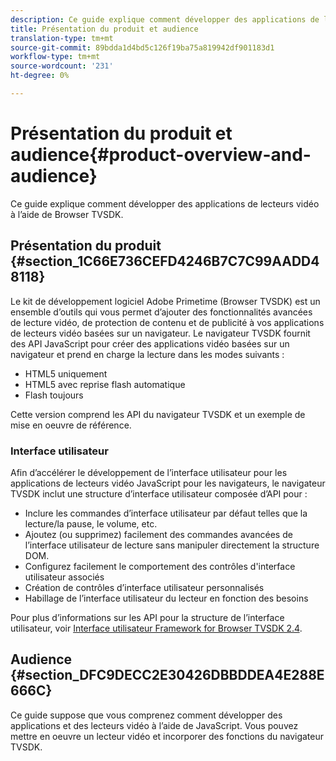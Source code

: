 ```yaml
---
description: Ce guide explique comment développer des applications de lecteurs vidéo à l’aide de Browser TVSDK.
title: Présentation du produit et audience
translation-type: tm+mt
source-git-commit: 89bdda1d4bd5c126f19ba75a819942df901183d1
workflow-type: tm+mt
source-wordcount: '231'
ht-degree: 0%

---
```



# Présentation du produit et audience{#product-overview-and-audience}

Ce guide explique comment développer des applications de lecteurs vidéo à l’aide de Browser TVSDK.

## Présentation du produit {#section_1C66E736CEFD4246B7C7C99AADD48118}

Le kit de développement logiciel Adobe Primetime (Browser TVSDK) est un ensemble d’outils qui vous permet d’ajouter des fonctionnalités avancées de lecture vidéo, de protection de contenu et de publicité à vos applications de lecteurs vidéo basées sur un navigateur. Le navigateur TVSDK fournit des API JavaScript pour créer des applications vidéo basées sur un navigateur et prend en charge la lecture dans les modes suivants :

* HTML5 uniquement
* HTML5 avec reprise flash automatique
* Flash toujours

Cette version comprend les API du navigateur TVSDK et un exemple de mise en oeuvre de référence.

### Interface utilisateur

Afin d’accélérer le développement de l’interface utilisateur pour les applications de lecteurs vidéo JavaScript pour les navigateurs, le navigateur TVSDK inclut une structure d’interface utilisateur composée d’API pour :

* Inclure les commandes d’interface utilisateur par défaut telles que la lecture/la pause, le volume, etc.
* Ajoutez (ou supprimez) facilement des commandes avancées de l’interface utilisateur de lecture sans manipuler directement la structure DOM.
* Configurez facilement le comportement des contrôles d&#39;interface utilisateur associés
* Création de contrôles d’interface utilisateur personnalisés
* Habillage de l’interface utilisateur du lecteur en fonction des besoins

Pour plus d’informations sur les API pour la structure de l’interface utilisateur, voir [Interface utilisateur Framework for Browser TVSDK 2.4](https://help.adobe.com/en_US/primetime/api/psdk/btvsdk-ui-framework/index.html).

## Audience {#section_DFC9DECC2E30426DBBDDEA4E288E666C}

Ce guide suppose que vous comprenez comment développer des applications et des lecteurs vidéo à l’aide de JavaScript. Vous pouvez mettre en oeuvre un lecteur vidéo et incorporer des fonctions du navigateur TVSDK.